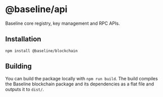 # @baseline/api

Baseline core registry, key management and RPC APIs.

## Installation

`npm install @baseline/blockchain`

## Building

You can build the package locally with `npm run build`. The build compiles the Baseline blockchain package and its dependencies as a flat file and outputs it to `dist/`.
